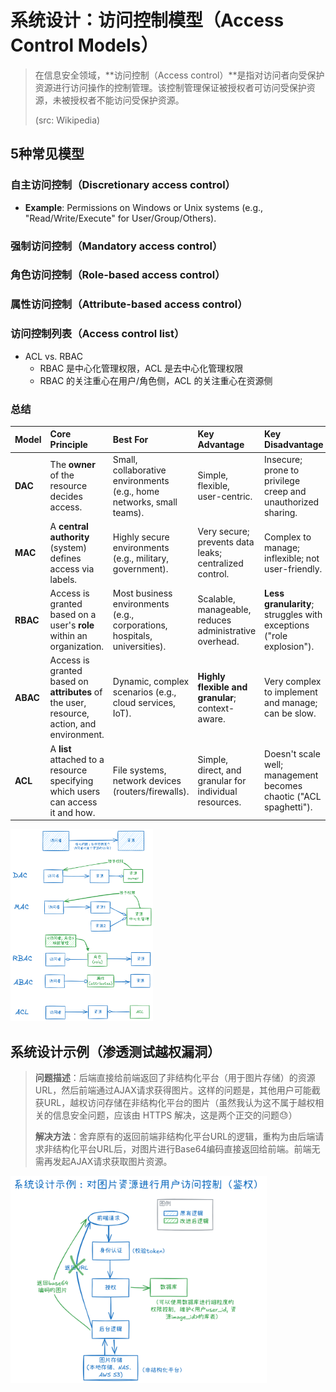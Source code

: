 # 系统设计：访问控制模型（Access Control Models）



> 在信息安全领域，**访问控制（Access control）**是指对访问者向受保护资源进行访问操作的控制管理。该控制管理保证被授权者可访问受保护资源，未被授权者不能访问受保护资源。
>
> (src: Wikipedia)



## 5种常见模型

### 自主访问控制（Discretionary access control）

* **Example**: Permissions on Windows or Unix systems (e.g., "Read/Write/Execute" for User/Group/Others).

### 强制访问控制（Mandatory access control）
### 角色访问控制（Role-based access control）
### 属性访问控制（Attribute-based access control）

### 访问控制列表（Access control list）

* ACL vs. RBAC
  * RBAC 是中心化管理权限，ACL 是去中心化管理权限
  * RBAC 的关注重心在用户/角色侧，ACL 的关注重心在资源侧





### 总结

| Model    | Core Principle                                               | Best For                                                     | Key Advantage                                          | Key Disadvantage                                             |
| :------- | :----------------------------------------------------------- | :----------------------------------------------------------- | :----------------------------------------------------- | :----------------------------------------------------------- |
| **DAC**  | The **owner** of the resource decides access.                | Small, collaborative environments (e.g., home networks, small teams). | Simple, flexible, user-centric.                        | Insecure; prone to privilege creep and unauthorized sharing. |
| **MAC**  | A **central authority** (system) defines access via labels.  | Highly secure environments (e.g., military, government).     | Very secure; prevents data leaks; centralized control. | Complex to manage; inflexible; not user-friendly.            |
| **RBAC** | Access is granted based on a user's **role** within an organization. | Most business environments (e.g., corporations, hospitals, universities). | Scalable, manageable, reduces administrative overhead. | **Less granularity**; struggles with exceptions ("role explosion"). |
| **ABAC** | Access is granted based on **attributes** of the user, resource, action, and environment. | Dynamic, complex scenarios (e.g., cloud services, IoT).      | **Highly flexible and granular**; context-aware.       | Very complex to implement and manage; can be slow.           |
| **ACL**  | A **list** attached to a resource specifying which users can access it and how. | File systems, network devices (routers/firewalls).           | Simple, direct, and granular for individual resources. | Doesn't scale well; management becomes chaotic ("ACL spaghetti"). |



<img src="../images/ACM_0.png" style="zoom:30%;" />





## 系统设计示例（渗透测试越权漏洞）



> **问题描述**：后端直接给前端返回了非结构化平台（用于图片存储）的资源URL，然后前端通过AJAX请求获得图片。这样的问题是，其他用户可能截获URL，越权访问存储在非结构化平台的图片（虽然我认为这不属于越权相关的信息安全问题，应该由 HTTPS 解决，这是两个正交的问题:sweat:）
>
> **解决方法**：舍弃原有的返回前端非结构化平台URL的逻辑，重构为由后端请求非结构化平台URL后，对图片进行Base64编码直接返回给前端。前端无需再发起AJAX请求获取图片资源。



<img src="../images/ACM_1.png" style="zoom:40%;" />
